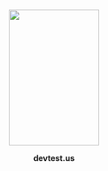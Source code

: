 <br>

<p align='center'>
  <img width='160' height='240' src='https://user-images.githubusercontent.com/121938533/210537929-6c84abeb-bda6-430f-ab51-b47edd9ba939.png'>
</p>

<p align='center'>
    <strong>devtest.us</strong>
</p>

